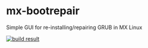 mx-bootrepair
=============

Simple GUI for re-installing/repairing GRUB in MX Linux

[![build result](https://build.opensuse.org/projects/home:mx-packaging/packages/mx-bootrepair/badge.svg?type=default)](https://software.opensuse.org//download.html?project=home%3Amx-packaging&package=mx-bootrepair)
